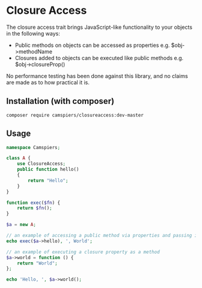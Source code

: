 # Closure Access

The closure access trait brings JavaScript-like functionality to your objects in the following ways:

* Public methods on objects can be accessed as properties e.g. $obj->methodName
* Closures added to objects can be executed like public methods e.g. $obj->closureProp()

No performance testing has been done against this library, and no claims are made as to how practical it is.

## Installation (with composer)

	composer require camspiers/closureaccess:dev-master

## Usage

```php
namespace Camspiers;

class A {
    use ClosureAccess;
    public function hello()
    {
        return "Hello";
    }
}

function exec($fn) {
    return $fn();
}

$a = new A;

// an example of accessing a public method via properties and passing it around
echo exec($a->hello), ', World';

// an example of executing a closure property as a method
$a->world = function () {
    return "World";
};

echo 'Hello, ', $a->world();
```
